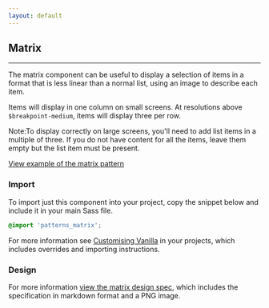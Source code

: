 ```yaml
---
layout: default
---
```


## Matrix

<hr>

The matrix component can be useful to display a selection of items in a format that is less linear than a normal list, using an image to describe each item.

Items will display in one column on small screens. At resolutions above `$breakpoint-medium`, items will display three per row.

<div class="p-notification--information">
  <p class="p-notification__response">
    <span class="p-notification__status">Note:</span>To display correctly on large screens, you'll need to add list items in a multiple of three. If you do not have content for all the items, leave them empty but the list item must be present.
  </p>
</div>

<a href="/examples/patterns/matrix/" class="js-example">
View example of the matrix pattern
</a>

### Import

To import just this component into your project, copy the snippet below and include it in your main Sass file.

```scss
@import 'patterns_matrix';
```

For more information see [Customising Vanilla](/customising-vanilla/) in your projects, which includes overrides and importing instructions.

### Design

For more information [view the matrix design spec](https://github.com/ubuntudesign/vanilla-design/tree/master/Matrix), which includes the specification in markdown format and a PNG image.
